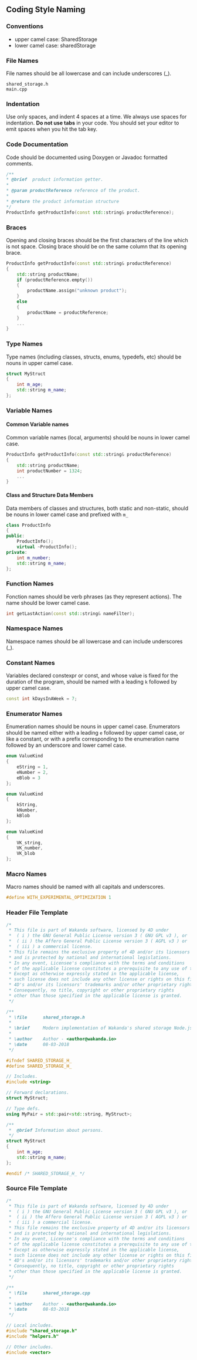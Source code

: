 ## Coding Style Naming

### Conventions
- upper camel case: SharedStorage
- lower camel case: sharedStorage

### File Names
File names should be all lowercase and can include underscores (_).
```
shared_storage.h
main.cpp
```

### Indentation
Use only spaces, and indent 4 spaces at a time. We always use spaces for indentation. **Do not use tabs** in your code. You should set your editor to emit spaces when you hit the tab key.

### Code Documentation
Code should be documented using Doxygen or Javadoc formatted comments.
```cpp
/**
* @brief  product information getter.
*
* @param productReference reference of the product.
*
* @return the product information structure
*/
ProductInfo getProductInfo(const std::string& productReference);
```

### Braces
Opening and closing braces should be the first characters of the line which is not space. Closing brace should be on the same column  that its opening brace.
```cpp
ProductInfo getProductInfo(const std::string& productReference)
{
    std::string productName;
    if (productReference.empty())
    {
        productName.assign("unknown product");
    }
    else
    {
        productName = productReference;
    }
    ...
}
```

### Type Names
Type names (including classes, structs, enums, typedefs, etc) should be nouns in upper camel case.
```cpp
struct MyStruct
{
    int m_age;
    std::string m_name;
};
```

### Variable Names

#### Common Variable names
Common variable names (local, arguments) should be nouns in lower camel case.
```cpp
ProductInfo getProductInfo(const std::string& productReference)
{
    std::string productName;
    int productNumber = 1324;
    ...
}
```

#### Class and Structure Data Members
Data members of classes and structures, both static and non-static, should be nouns in lower camel case and prefixed with `m_`
```cpp
class ProductInfo
{
public:
    ProductInfo();
    virtual ~ProductInfo();
private:
    int m_number;
    std::string m_name;
};
```

### Function Names
Fonction names should be verb phrases (as they represent actions). The name should be lower camel case.
```cpp
int getLastAction(const std::string& nameFilter);
```

### Namespace Names
Namespace names should be all lowercase and can include underscores (_).

### Constant Names
Variables declared constexpr or const, and whose value is fixed for the duration of the program, should be named with a leading `k` followed by upper camel case.
```cpp
const int kDaysInAWeek = 7;
```

### Enumerator Names
Enumeration names should be nouns in upper camel case. Enumerators should be named either with a leading `e` followed by upper camel case, or like a constant, or with a prefix corresponding to the enumeration name followed by an underscore and lower camel case.
```cpp
enum ValueKind
{
    eString = 1,
    eNumber = 2,
    eBlob = 3
};

enum ValueKind
{
    kString,
    kNumber,
    kBlob
};

enum ValueKind
{
    VK_string,
    VK_number,
    VK_blob
};
```

### Macro Names
Macro names should be named with all capitals and underscores.
```cpp
#define WITH_EXPERIMENTAL_OPTIMIZATION 1
```

### Header File Template

```cpp
/*
 * This file is part of Wakanda software, licensed by 4D under
 *  ( i ) the GNU General Public License version 3 ( GNU GPL v3 ), or
 *  ( ii ) the Affero General Public License version 3 ( AGPL v3 ) or
 *  ( iii ) a commercial license.
 * This file remains the exclusive property of 4D and/or its licensors
 * and is protected by national and international legislations.
 * In any event, Licensee's compliance with the terms and conditions
 * of the applicable license constitutes a prerequisite to any use of this file.
 * Except as otherwise expressly stated in the applicable license,
 * such license does not include any other license or rights on this file,
 * 4D's and/or its licensors' trademarks and/or other proprietary rights.
 * Consequently, no title, copyright or other proprietary rights
 * other than those specified in the applicable license is granted.
 */

/**
 * \file      shared_storage.h
 *
 * \brief     Modern implementation of Wakanda's shared storage Node.js.
 *
 * \author    Author - <author@wakanda.io>
 * \date      08-03-2018
 */

#ifndef SHARED_STORAGE_H_
#define SHARED_STORAGE_H_

// Includes.
#include <string>

// Forward declarations.
struct MyStruct;

// Type defs.
using MyPair = std::pair<std::string, MyStruct>;

/**
 *  @brief Information about persons.
 */
struct MyStruct
{
    int m_age;
    std::string m_name;
};

#endif /* SHARED_STORAGE_H_ */
```

### Source File Template
```cpp
/*
 * This file is part of Wakanda software, licensed by 4D under
 *  ( i ) the GNU General Public License version 3 ( GNU GPL v3 ), or
 *  ( ii ) the Affero General Public License version 3 ( AGPL v3 ) or
 *  ( iii ) a commercial license.
 * This file remains the exclusive property of 4D and/or its licensors
 * and is protected by national and international legislations.
 * In any event, Licensee's compliance with the terms and conditions
 * of the applicable license constitutes a prerequisite to any use of this file.
 * Except as otherwise expressly stated in the applicable license,
 * such license does not include any other license or rights on this file,
 * 4D's and/or its licensors' trademarks and/or other proprietary rights.
 * Consequently, no title, copyright or other proprietary rights
 * other than those specified in the applicable license is granted.
 */

/**
 * \file      shared_storage.cpp
 *
 * \author    Author - <author@wakanda.io>
 * \date      08-03-2018
 */

// Local includes.
#include "shared_storage.h"
#include "helpers.h"

// Other includes.
#include <vector>
```
